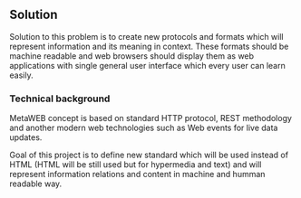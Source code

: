 ## Solution

Solution to this problem is to create new protocols and formats which will represent information and its meaning in context. These formats should be machine readable and web browsers should display them as web applications with single general user interface which every user can learn easily.

### Technical background

MetaWEB concept is based on standard HTTP protocol, REST methodology and another modern web technologies such as Web events for live data updates.

Goal of this project is to define new standard which will be used instead of HTML (HTML will be still used but for hypermedia and text) and will represent information relations and content in machine and humman readable way.